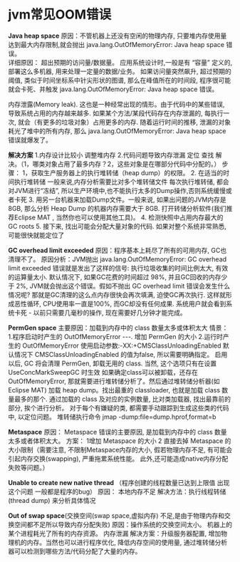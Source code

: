 # jvm常见OOM错误
**Java heap space** 
原因：不管机器上还没有空闲的物理内存, 只要堆内存使用量达到最大内存限制,就会抛出 java.lang.OutOfMemoryError: Java heap space 错误。  
详细原因：
超出预期的访问量/数据量。 应用系统设计时,一般是有 “容量” 定义的, 部署这么多机器, 用来处理一定量的数据/业务。 如果访问量突然飙升, 超过预期的阈值, 类似于时间坐标系中针尖形状的图谱, 那么在峰值所在的时间段, 程序很可能就会卡死、并触发 java.lang.OutOfMemoryError: Java heap space 错误。

内存泄露(Memory leak). 这也是一种经常出现的情形。由于代码中的某些错误, 导致系统占用的内存越来越多. 如果某个方法/某段代码存在内存泄漏的, 每执行一次, 就会（有更多的垃圾对象）占用更多的内存. 随着运行时间的推移, 泄漏的对象耗光了堆中的所有内存, 那么 java.lang.OutOfMemoryError: Java heap space 错误就爆发了。

**解决方案**
1.内存设计比较小  调整堆内存
2.代码问题导致内存泄漏 定位 查找 解决。（1，哪类对象占用了最多内存？2，这些对象是在哪部分代码中分配的。）
步骤：
1，获取生产服务器上的执行堆转储（heap dump）的权限。
2. 在适当的时间执行堆转储 一般来说,内存分析需要比对多个堆转储文件 每次执行堆转储, 都会对JVM进行“冻结”, 所以生产环境中,也不能执行太多的Dump操作,否则系统缓慢或者卡死
3. 用另一台机器来加载Dump文件。一般来说, 如果出问题的JVM内存是8GB, 那么分析 Heap Dump 的机器内存需要大于 8GB. 打开转储分析软件(我们推荐Eclipse MAT , 当然你也可以使用其他工具)。
4. 检测快照中占用内存最大的 GC roots
5. 接下来, 找出可能会分配大量对象的代码. 如果对整个系统非常熟悉, 可能很快就能定位了

**GC overhead limit exceeded**
原因：程序基本上耗尽了所有的可用内存, GC也清理不了。
原因分析：JVM抛出 java.lang.OutOfMemoryError: GC overhead limit exceeded 错误就是发出了这样的信号: 执行垃圾收集的时间比例太大, 有效的运算量太小. 默认情况下, 如果GC花费的时间超过 98%, 并且GC回收的内存少于 2%, JVM就会抛出这个错误。假如不抛出 GC overhead limit 错误会发生什么情况呢? 那就是GC清理的这么点内存很快会再次填满, 迫使GC再次执行. 这样就形成恶性循环, CPU使用率一直是100%, 而GC却没有任何成果. 系统用户就会看到系统卡死 - 以前只需要几毫秒的操作, 现在需要好几分钟才能完成。

**PermGen space**
主要原因：加载到内存中的 class 数量太多或体积太大
情景：
1.程序启动时产生的 OutOfMemoryError  ---. 增加 PermGen 的大小
2.运行时产生的 OutOfMemoryError
使用启动参数:-XX:+CMSClassUnloadingEnabled 默认情况下 CMSClassUnloadingEnabled 的值为false, 所以需要明确指定。 启用以后, GC 将会清理 PermGen, 卸载无用的 class. 当然, 这个选项只有在设置 UseConcMarkSweepGC 时生效
如果确定class可以被卸载，还存在 OutOfMemoryError, 那就需要进行堆转储分析了。然后通过堆转储分析器(如 Eclipse MAT) 加载 heap dump。找出最重的 classloader, 也就是加载 class 数量最多的那个. 通过加载的 class 及对应的实例数量, 比对类加载器, 找出最靠前的部分, 挨个进行分析。
对于每个有嫌疑的类, 都需要手动跟踪到生成这些类的代码中, 以定位问题。
堆转储执行命令 jmap -dump:file=dump.hprof,format=b <process-id> 

**Metaspace**
原因： Metaspace 错误的主要原因, 是加载到内存中的 class 数量太多或者体积太大。
方案： 1增加 Metaspace 的大小 2 直接去掉 Metaspace 的大小限制（需要注意, 不限制Metaspace内存的大小, 假若物理内存不足, 有可能会引起内存交换(swapping), 严重拖累系统性能。 此外,还可能造成native内存分配失败等问题。）

**Unable to create new native thread** （程序创建的线程数量已达到上限值 出现这个问题 一般都是程序的bug）
原因：  本地内存不足 
解决方法：执行线程转储(thread dump) 来分析具体情况

**Out of swap space**(交换空间(swap space,虚拟内存) 不足,是由于物理内存和交换空间都不足所以导致内存分配失败)
原因：操作系统的交换空间太小。
机器上的某个进程耗光了所有的内存资源。
内存泄漏
解决方案：升级服务器配置, 增加物理机的内存。当然也可以进行程序优化, 降低内存空间的使用量, 通过堆转储分析器可以检测到哪些方法/代码分配了大量的内存。














